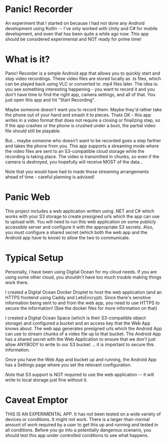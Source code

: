 # Panic! Recorder

An experiment that I started on because I had not done any Android development using Kotlin -- I've only worked with
Unity and C# for mobile development, and even that has been quite a while ago now. This app should be considered
experimental and NOT ready for prime time!

# What is it?

Panic! Recorder is a simple Android app that allows you to quickly start and stop video recordings. These video
files are stored locally as .ts files, which can be played back using VLC or converted to .mp4 files later. The idea
is: you see something interesting happening - you want to record it and you don't have time to find the right app,
camera settings, and all of that. You just open this app and hit "Start Recording". 

Maybe someone doesn't want you to record them. Maybe they'd rather take the phone out of your hand and smash it to pieces.
Thats OK - this app writes in a video format that does not require a closing or finalizing step, so if the app crashes or
the phone is crushed under a boot, the partial video file should still be playable.

But... maybe someone who doesn't want to be recorded goes a step farther and takes the phone from you. This app supports
a streaming mode where the video files are sent to an S3-compatible cloud storage while the recording is taking place.
The video is transmitted in chunks, so even if the camera is destroyed, you hopefully will receive MOST of the data...

Note that you would have had to made those streaming arrangements ahead of time - careful planning is advised!

# Panic Web

This project includes a web application written using .NET and C# which works with your S3 storage to create
presigned urls which the app can use to upload with. You will need to run this web application on some publicly 
accessible server and configure it with the appropriate S3 secrets. Also, you must configure a shared secret
(which both the web app and the Android app have to know) to allow the two to communicate.

# Typical Setup

Personally, I have been using Digital Ocean for my cloud needs. If you are using some other cloud, you shouldn't have
too much trouble making things work there.

I created a Digital Ocean Docker Droplet to host the web application (and an HTTPS frontend using Caddy and LetsEncrypt).
Since there's sensitive information being sent to and from the web app, you need to use HTTPS to secure the information!
(See the docker files for more information on that)

I created a Digital Ocean Space (which is their S3-compatible object storage) and configured a bucket and an access key
that the Web App knows about. The web app generates presigned urls which the Android App can use to stream chunks of a
video file up to that bucket. The Android App has a shared secret with the Web Application to ensure that we don't just
allow ANYBODY to write to our S3 bucket ... it is important to secure this information.

Once you have the Web App and bucket up and running, the Android App has a Settings page where you set the relevant
configuration.

*Note* that S3 support is NOT required to use the web application -- it will write to local storage just fine without it.

# Caveat Emptor

THIS IS AN EXPERIMENTAL APP. It has not been tested on a wide variety of devices or conditions. It might not work.
There is a larger-than-normal amount of work required by a user to get this up and running and tested in all conditions.
Before you go into a potentially dangerous scenario, you should test this app under controlled conditions to see what
happens.
